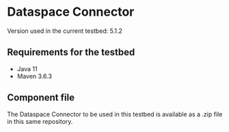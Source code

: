 # Dataspace Connector

Version used in the current testbed: 5.1.2

## Requirements for the testbed
* Java 11
* Maven 3.6.3
## Component file
The Dataspace Connector to be used in this testbed is available as a .zip file in this same repository.  
